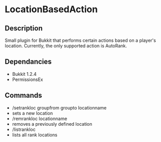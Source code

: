 # LocationBasedAction #

## Description ##

Small plugin for Bukkit that performs certain actions based on a player's location. Currently, the only supported action is AutoRank.

## Dependancies ##
 * Bukkit 1.2.4
 * PermissionsEx

## Commands ##

 * /setrankloc groupfrom groupto locationname
  * sets a new location 
 * /remrankloc locationname
  * removes a previously defined location 
 * /listrankloc
  * lists all rank locations
